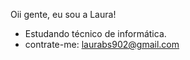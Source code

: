 Oii gente, eu sou a Laura!

- Estudando técnico de informática.
- contrate-me: laurabs902@gmail.com
